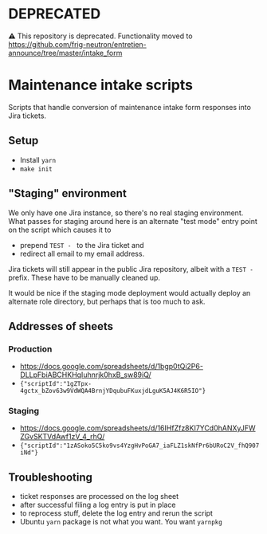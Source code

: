 # DEPRECATED

⚠️ This repository is deprecated. Functionality moved to https://github.com/frig-neutron/entretien-announce/tree/master/intake_form

# Maintenance intake scripts

Scripts that handle conversion of maintenance intake form responses into Jira tickets.

## Setup
 - Install `yarn`
 - `make init`

## "Staging" environment

We only have one Jira instance, so there's no real staging environment. What passes for staging 
around here is an alternate "test mode" entry point on the script which causes it to
- prepend `TEST - ` to the Jira ticket and 
- redirect all email to my email address.

Jira tickets will still appear in the public Jira repository, albeit with a `TEST - ` prefix. 
These have to be manually cleaned up.

It would be nice if the staging mode deployment would actually deploy an alternate role 
directory, but perhaps that is too much to ask.

## Addresses of sheets
### Production
 - https://docs.google.com/spreadsheets/d/1bgp0tQi2P6-DLLpFbiABCHKHqIuhnrjk0hxB_sw89iQ/
 - `{"scriptId":"1gZTpx-4gctx_bZov63w9VdWQA4BrnjYDqubuFKuxjdLguK5AJ4K6R5IO"}`
### Staging 
 - https://docs.google.com/spreadsheets/d/16IHfZfz8KI7YCd0hANXyJFWZGvSKTVdAwf1zV_4_rhQ/
 - `{"scriptId":"1zASoko5C5ko9vs4YzgHvPoGA7_iaFLZ1skNfPr6bURoC2V_fhQ907iNd"}`

## Troubleshooting 
 - ticket responses are processed on the log sheet 
 - after successful filing a log entry is put in place
 - to reprocess stuff, delete the log entry and rerun the script
 - Ubuntu `yarn` package is not what you want. You want `yarnpkg`
